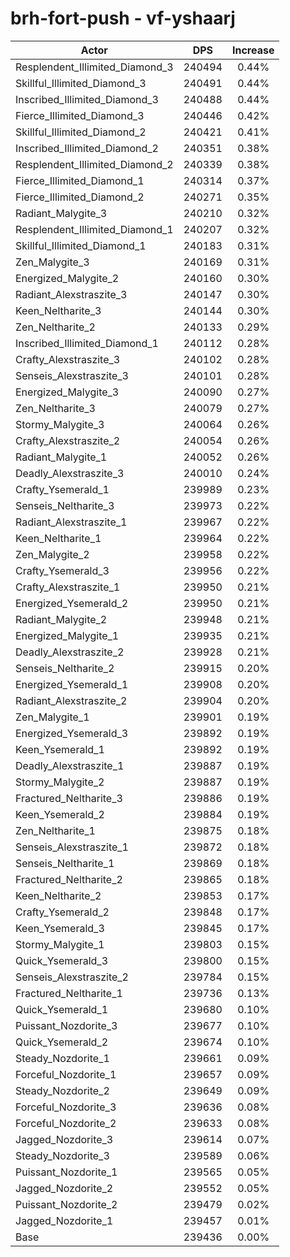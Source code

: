 # brh-fort-push - vf-yshaarj
| Actor | DPS | Increase |
|---|:---:|:---:|
|Resplendent_Illimited_Diamond_3|240494|0.44%|
|Skillful_Illimited_Diamond_3|240491|0.44%|
|Inscribed_Illimited_Diamond_3|240488|0.44%|
|Fierce_Illimited_Diamond_3|240446|0.42%|
|Skillful_Illimited_Diamond_2|240421|0.41%|
|Inscribed_Illimited_Diamond_2|240351|0.38%|
|Resplendent_Illimited_Diamond_2|240339|0.38%|
|Fierce_Illimited_Diamond_1|240314|0.37%|
|Fierce_Illimited_Diamond_2|240271|0.35%|
|Radiant_Malygite_3|240210|0.32%|
|Resplendent_Illimited_Diamond_1|240207|0.32%|
|Skillful_Illimited_Diamond_1|240183|0.31%|
|Zen_Malygite_3|240169|0.31%|
|Energized_Malygite_2|240160|0.30%|
|Radiant_Alexstraszite_3|240147|0.30%|
|Keen_Neltharite_3|240144|0.30%|
|Zen_Neltharite_2|240133|0.29%|
|Inscribed_Illimited_Diamond_1|240112|0.28%|
|Crafty_Alexstraszite_3|240102|0.28%|
|Senseis_Alexstraszite_3|240101|0.28%|
|Energized_Malygite_3|240090|0.27%|
|Zen_Neltharite_3|240079|0.27%|
|Stormy_Malygite_3|240064|0.26%|
|Crafty_Alexstraszite_2|240054|0.26%|
|Radiant_Malygite_1|240052|0.26%|
|Deadly_Alexstraszite_3|240010|0.24%|
|Crafty_Ysemerald_1|239989|0.23%|
|Senseis_Neltharite_3|239973|0.22%|
|Radiant_Alexstraszite_1|239967|0.22%|
|Keen_Neltharite_1|239964|0.22%|
|Zen_Malygite_2|239958|0.22%|
|Crafty_Ysemerald_3|239956|0.22%|
|Crafty_Alexstraszite_1|239950|0.21%|
|Energized_Ysemerald_2|239950|0.21%|
|Radiant_Malygite_2|239948|0.21%|
|Energized_Malygite_1|239935|0.21%|
|Deadly_Alexstraszite_2|239928|0.21%|
|Senseis_Neltharite_2|239915|0.20%|
|Energized_Ysemerald_1|239908|0.20%|
|Radiant_Alexstraszite_2|239904|0.20%|
|Zen_Malygite_1|239901|0.19%|
|Energized_Ysemerald_3|239892|0.19%|
|Keen_Ysemerald_1|239892|0.19%|
|Deadly_Alexstraszite_1|239887|0.19%|
|Stormy_Malygite_2|239887|0.19%|
|Fractured_Neltharite_3|239886|0.19%|
|Keen_Ysemerald_2|239884|0.19%|
|Zen_Neltharite_1|239875|0.18%|
|Senseis_Alexstraszite_1|239872|0.18%|
|Senseis_Neltharite_1|239869|0.18%|
|Fractured_Neltharite_2|239865|0.18%|
|Keen_Neltharite_2|239853|0.17%|
|Crafty_Ysemerald_2|239848|0.17%|
|Keen_Ysemerald_3|239845|0.17%|
|Stormy_Malygite_1|239803|0.15%|
|Quick_Ysemerald_3|239800|0.15%|
|Senseis_Alexstraszite_2|239784|0.15%|
|Fractured_Neltharite_1|239736|0.13%|
|Quick_Ysemerald_1|239680|0.10%|
|Puissant_Nozdorite_3|239677|0.10%|
|Quick_Ysemerald_2|239674|0.10%|
|Steady_Nozdorite_1|239661|0.09%|
|Forceful_Nozdorite_1|239657|0.09%|
|Steady_Nozdorite_2|239649|0.09%|
|Forceful_Nozdorite_3|239636|0.08%|
|Forceful_Nozdorite_2|239633|0.08%|
|Jagged_Nozdorite_3|239614|0.07%|
|Steady_Nozdorite_3|239589|0.06%|
|Puissant_Nozdorite_1|239565|0.05%|
|Jagged_Nozdorite_2|239552|0.05%|
|Puissant_Nozdorite_2|239479|0.02%|
|Jagged_Nozdorite_1|239457|0.01%|
|Base|239436|0.00%|
